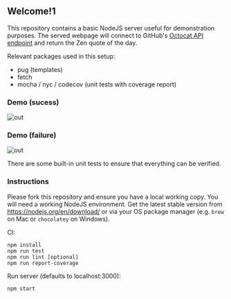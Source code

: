 ## Welcome!1

This repository contains a basic NodeJS server useful for demonstration purposes.
The served webpage will  connect to GitHub's [Octocat API endpoint](https://api.github.com/octocat) and return the Zen quote of the day.

Relevant packages used in this setup:

- pug (templates)
- fetch
- mocha / nyc / codecov (unit tests with coverage report)

### Demo (sucess)

![out](https://user-images.githubusercontent.com/1078545/57860397-bc7ff380-77ec-11e9-80f8-39e02ef3c035.gif)


### Demo (failure)

![out](https://user-images.githubusercontent.com/1078545/57860396-bc7ff380-77ec-11e9-8f55-83b879e667d2.gif)


There are some built-in unit tests to ensure that everything can be verified.

### Instructions

Please fork this repository and ensure you have a local working copy. You will need a working NodeJS environment. Get the latest stable version from https://nodejs.org/en/download/ or via your OS package manager (e.g. `brew` on Mac or `chocolatey` on Windows). 

CI:

```
npm install 
npm run test
npm run lint [optional]
npm run report-coverage

```

Run server (defaults to localhost:3000):

```
npm start
```


